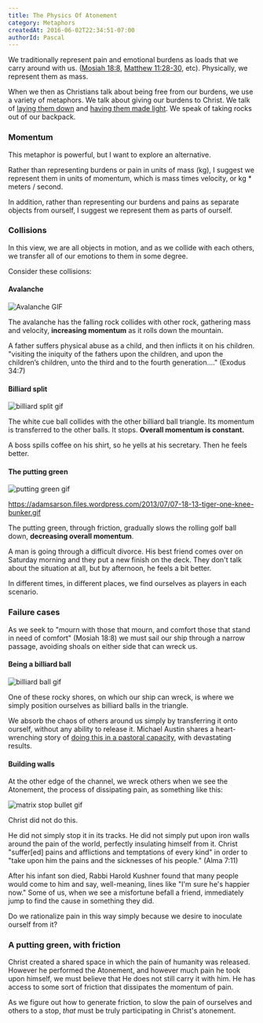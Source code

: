 ```yaml
---
title: The Physics Of Atonement
category: Metaphors
createdAt: 2016-06-02T22:34:51-07:00
authorId: Pascal
---
```


We traditionally represent pain and emotional burdens as loads that we
carry around with us. ([Mosiah
18:8](https://www.lds.org/scriptures/bofm/mosiah/18.8), [Matthew
11:28-30](https://www.lds.org/scriptures/nt/matt/11.28-30?lang=eng),
etc). Physically, we represent them as mass.

When we then as Christians talk about being free from our burdens, we
use a variety of metaphors. We talk about giving our burdens to Christ.
We talk of [laying them
down](https://www.lds.org/scriptures/ot/ps/55.22) and [having them made
light](https://www.lds.org/scriptures/bofm/mosiah/24.14?lang=eng). We
speak of taking rocks out of our backpack.

### Momentum

This metaphor is powerful, but I want to explore an alternative.

Rather than representing burdens or pain in units of mass (kg), I
suggest we represent them in units of momentum, which is mass times
velocity, or kg * meters / second.

In addition, rather than representing our burdens and pains as separate
objects from ourself, I suggest we represent them as parts of ourself.

### Collisions

In this view, we are all objects in motion, and as we collide with each
others, we transfer all of our emotions to them in some degree.

Consider these collisions:

#### Avalanche

![Avalanche GIF](http://media.giphy.com/media/LTxw41oXJf9e0/giphy.gif)

The avalanche has the falling rock collides with other rock, gathering
mass and velocity, **increasing momentum** as it rolls down the
mountain.

A father suffers physical abuse as a child, and then inflicts it on his
children. "visiting the iniquity of the fathers upon the children, and
upon the children’s children, unto the third and to the fourth
generation...." (Exodus 34:7)

#### Billiard split

![billiard split gif](http://i.imgur.com/JcdXl1U.gif)

The white cue ball collides with the other billiard ball triangle. Its
momentum is transferred to the other balls. It stops.  **Overall
momentum is constant.**

A boss spills coffee on his shirt, so he yells at his secretary. Then he
feels better.

#### The putting green

![putting green gif](https://adamsarson.files.wordpress.com/2013/07/07-18-13-tiger-one-knee-bunker.gif)

https://adamsarson.files.wordpress.com/2013/07/07-18-13-tiger-one-knee-bunker.gif

The putting green, through friction, gradually slows the rolling golf
ball down, **decreasing overall momentum**.

A man is going through a difficult divorce. His best friend comes over
on Saturday morning and they put a new finish on the deck. They don't
talk about the situation at all, but by afternoon, he feels a bit
better.

In different times, in different places, we find ourselves as players in
each scenario.

### Failure cases

As we seek to "mourn with those that mourn, and comfort those that stand
in need of comfort" (Mosiah 18:8) we must sail our ship through a narrow
passage, avoiding shoals on either side that can wreck us.

#### Being a billiard ball

![billiard ball gif](http://i.imgur.com/JcdXl1U.gif)

One of these rocky shores, on which our ship can wreck, is where we
simply position ourselves as billiard balls in the triangle.

We absorb the chaos of others around us simply by transferring it onto
ourself, without any ability to release it. Michael Austin shares a
heart-wrenching story of [doing this in a pastoral
capacity](https://bycommonconsent.com/2015/05/04/daniel-my-brother-the-case-for-pastoral-training-in-the-church/),
with devastating results.

#### Building walls

At the other edge of the channel, we wreck others when we see the
Atonement, the process of dissipating pain, as something like this:

![matrix stop bullet gif](http://stream1.gifsoup.com/view1/4672096/matrix-bullet-stop-o.gif)

Christ did not do this.

He did not simply stop it in its tracks. He did not simply put upon iron
walls around the pain of the world, perfectly insulating himself from
it. Christ "suffer[ed] pains and afflictions and temptations of every
kind" in order to "take upon him the pains and the sicknesses of his
people." (Alma 7:11)

After his infant son died, Rabbi Harold Kushner found that many people
would come to him and say, well-meaning, lines like "I'm sure he's
happier now." Some of us, when we see a misfortune befall a friend,
immediately jump to find the cause in something they did.

Do we rationalize pain in this way simply because we desire to inoculate
ourself from it?

### A putting green, with friction

Christ created a shared space in which the pain of humanity was
released. However he performed the Atonement, and however much pain he
took upon himself, we must believe that He does not still carry it with
him. He has access to some sort of friction that dissipates the momentum
of pain.

As we figure out how to generate friction, to slow the pain of ourselves
and others to a stop, *that* must be truly participating in Christ's
atonement.
